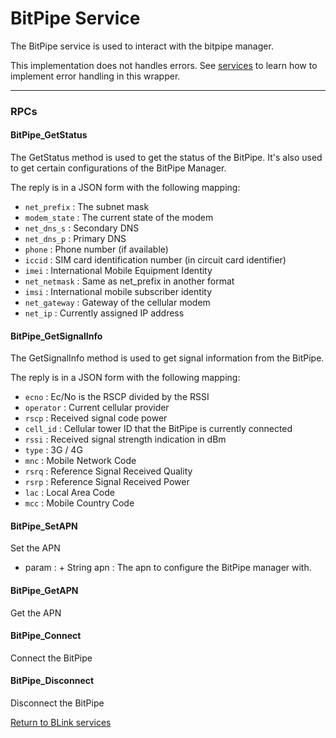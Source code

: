 BitPipe Service
============

The BitPipe service is used to interact with the bitpipe manager.

This implementation does not handles errors. See [services](services.md) to learn how to implement error handling in this wrapper.

---------------------------------

### RPCs

#### BitPipe_GetStatus

The GetStatus method is used to get the status of the BitPipe.
It's also used to get certain configurations of the BitPipe Manager.

The reply is in a JSON form with the following mapping:

- `net_prefix` : The subnet mask
- `modem_state` : The current state of the modem
- `net_dns_s` : Secondary DNS
- `net_dns_p` : Primary DNS
- `phone` : Phone number (if available)
- `iccid` : SIM card identification number (in circuit card identifier)
- `imei` : International Mobile Equipment Identity
- `net_netmask` : Same as net_prefix in another format
- `imsi` : International mobile subscriber identity
- `net_gateway` : Gateway of the cellular modem
- `net_ip` : Currently assigned IP address


#### BitPipe_GetSignalInfo

The GetSignalInfo method is used to get signal information from the BitPipe.

The reply is in a JSON form with the following mapping:

- `ecno` : Ec/No is the RSCP divided by the RSSI
- `operator` : Current cellular provider
- `rscp` : Received signal code power
- `cell_id` : Cellular tower ID that the BitPipe is currently connected
- `rssi` : Received signal strength indication in dBm
- `type` : 3G / 4G
- `mnc` : Mobile Network Code
- `rsrq` : Reference Signal Received Quality
- `rsrp` : Reference Signal Received Power
- `lac` : Local Area Code
- `mcc` : Mobile Country Code

#### BitPipe_SetAPN

Set the APN
- param  : 
         + String apn : The apn to configure the BitPipe manager with.

#### BitPipe_GetAPN

Get the APN

#### BitPipe_Connect

Connect the BitPipe

#### BitPipe_Disconnect

Disconnect the BitPipe

[Return to BLink services](blinkServices.md)